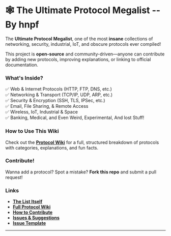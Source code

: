 # 🕸️ The Ultimate Protocol Megalist -- By hnpf  

The **Ultimate Protocol Megalist**, one of the most **insane** collections of networking, security, industrial, IoT, and obscure protocols ever compiled! 

This project is **open-source** and community-driven—anyone can contribute by adding new protocols, improving explanations, or linking to official documentation.  

###  What's Inside?  
✅ Web & Internet Protocols (HTTP, FTP, DNS, etc.)  
✅ Networking & Transport (TCP/IP, UDP, ARP, etc.)  
✅ Security & Encryption (SSH, TLS, IPSec, etc.)  
✅ Email, File Sharing, & Remote Access  
✅ Wireless, IoT, Industrial & Space  
✅ Banking, Medical, and Even Weird, Experimental, And lost Stuff!  

### How to Use This Wiki  
Check out the **[Protocol Wiki](https://github.com/hnpf/ultimate-networking-wiki/wiki)** for a full, structured breakdown of protocols with categories, explanations, and fun facts.  

### Contribute!  
Wanna add a protocol? Spot a mistake? **Fork this repo** and submit a pull request!

### Links  
-  **[The List Itself](UPM-PROTOCOLS.MD)**
-  **[Full Protocol Wiki](https://github.com/hnpf/ultimate-networking-wiki)**  
-  **[How to Contribute](contributing.md)**  
-  **[Issues & Suggestions](https://github.com/hnpf/ultimate-networking-wiki/issues)**
-  **[Issue Template](https://github.com/hnpf/ultimate-networking-wiki/blob/main/ISSUE_TEMPLATE.md)**

---  
